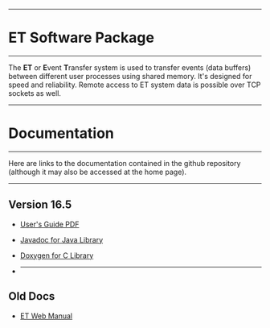 ----------------------------
# **ET Software Package**
----------------------------

The **ET** or **E**vent **T**ransfer system is used to transfer events (data buffers)
between different user processes using shared memory. It's designed
for speed and reliability. Remote access to ET system data is possible
over TCP sockets as well.
 

-----------------------------
# **Documentation**
----------------------------

Here are links to the documentation contained in the github repository
(although it may also be accessed at the home page).

___________________________
## **Version 16.5**

* [User's Guide PDF](https://jeffersonlab.github.io/et/doc/users_guide/ET_Users_Guide.pdf)
* [Javadoc for Java Library](https://jeffersonlab.github.io/et/doc/javadoc/index.html)
* [Doxygen for C Library](https://jeffersonlab.github.io/et/doc/doxygen/C/html/index.html)

* ___________________________
## **Old Docs**

* [ET Web Manual](https://jeffersonlab.github.io/et/doc/htm/et_manual.htm)

